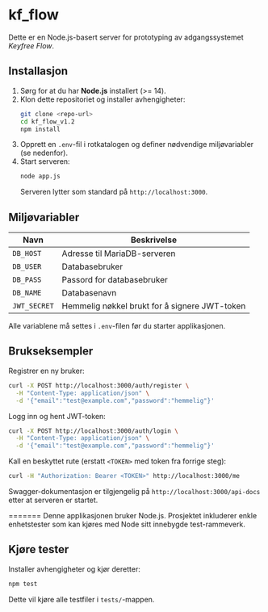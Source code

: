 # kf_flow


Dette er en Node.js-basert server for prototyping av adgangssystemet *Keyfree Flow*.

## Installasjon

1. Sørg for at du har **Node.js** installert (>= 14).
2. Klon dette repositoriet og installer avhengigheter:
   ```bash
   git clone <repo-url>
   cd kf_flow_v1.2
   npm install
   ```
3. Opprett en `.env`-fil i rotkatalogen og definer nødvendige miljøvariabler (se nedenfor).
4. Start serveren:
   ```bash
   node app.js
   ```
   Serveren lytter som standard på `http://localhost:3000`.

## Miljøvariabler

| Navn       | Beskrivelse                  |
|------------|------------------------------|
| `DB_HOST`  | Adresse til MariaDB-serveren |
| `DB_USER`  | Databasebruker               |
| `DB_PASS`  | Passord for databasebruker   |
| `DB_NAME`  | Databasenavn                 |
| `JWT_SECRET` | Hemmelig nøkkel brukt for å signere JWT-token |

Alle variablene må settes i `.env`-filen før du starter applikasjonen.

## Brukseksempler

Registrer en ny bruker:
```bash
curl -X POST http://localhost:3000/auth/register \
  -H "Content-Type: application/json" \
  -d '{"email":"test@example.com","password":"hemmelig"}'
```

Logg inn og hent JWT-token:
```bash
curl -X POST http://localhost:3000/auth/login \
  -H "Content-Type: application/json" \
  -d '{"email":"test@example.com","password":"hemmelig"}'
```

Kall en beskyttet rute (erstatt `<TOKEN>` med token fra forrige steg):
```bash
curl -H "Authorization: Bearer <TOKEN>" http://localhost:3000/me
```

Swagger-dokumentasjon er tilgjengelig på `http://localhost:3000/api-docs` etter at serveren er startet.

=======
Denne applikasjonen bruker Node.js. Prosjektet inkluderer enkle enhetstester som kan kjøres med Node sitt innebygde test-rammeverk.

## Kjøre tester

Installer avhengigheter og kjør deretter:

```bash
npm test
```

Dette vil kjøre alle testfiler i `tests/`-mappen.

